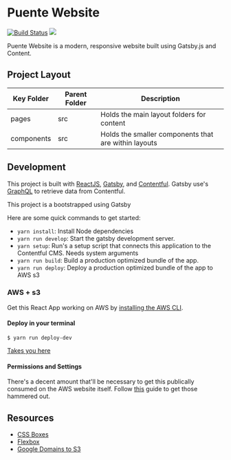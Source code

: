 # Puente Website

[![Build Status](https://travis-ci.com/hopetambala/puente-react-gatsby-website.svg?branch=master)](https://travis-ci.com/hopetambala/puente-react-gatsby-website)
![](https://img.shields.io/badge/react-✓-blue.svg)


Puente Website is a modern, responsive website built using Gatsby.js and Content.

<!-- [AWS S3 dev URL](http://website-react-gatsby.s3-website-us-east-1.amazonaws.com
/) -->

## Project Layout
| Key Folder | Parent Folder | Description |
| - | - | - |
| pages | src | Holds the main layout folders for content | 
| components | src | Holds the smaller components that are within layouts | 


## Development

This project is built with [ReactJS](https://reactjs.org), [Gatsby](https://www.gatsbyjs.org/), and [Contentful](https://www.contentful.com/). Gatsby use's [GraphQL](https://graphql.org/) to retrieve data from Contentful. 

This project is a bootstrapped using Gatsby

Here are some quick commands to get started:

- `yarn install`: Install Node dependencies
- `yarn run develop`: Start the gatsby development server.
- `yarn setup`: Run's a setup script that connects this application to the Contentful CMS. Needs system arguments
- `yarn run build`: Build a production optimized bundle of the app.
- `yarn run deploy`: Deploy a production optimized bundle of the app to AWS s3

### AWS + s3

Get this React App working on AWS by [installing the AWS CLI](https://docs.aws.amazon.com/cli/latest/userguide/install-cliv2-mac.html#cliv2-mac-install-cmd).

#### Deploy in your terminal

```
$ yarn run deploy-dev
```

[Takes you here](http://website-react-gatsby.s3-website-us-east-1.amazonaws.com/) 

#### Permissions and Settings
There's a decent amount that'll be necessary to get this publically consumed on the AWS website itself. Follow [this](https://www.newline.co/fullstack-react/articles/deploying-a-react-app-to-s3/) guide to get those hammered out.

## Resources

- [CSS Boxes](https://www.bypeople.com/css-boxes/)
- [Flexbox](http://flexbox.buildwithreact.com/)
- [Google Domains to S3](https://medium.com/@limichelle21/connecting-google-domains-to-amazon-s3-d0d9da467650)


